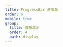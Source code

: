 ```yaml
---
title: ProgressBar 进度条
order: 6
mobile: true
group:
  title: 数据展示
  order: 4
  path: display
---
```


<code src="../demo/ProgressBar.tsx"></code>
<API src="../src/ProgressBar.tsx"></API>
